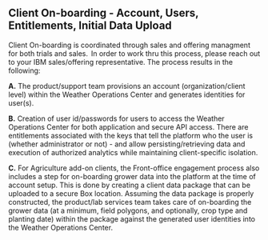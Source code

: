 ## Client On-boarding - Account, Users, Entitlements, Initial Data Upload

Client On-boarding is coordinated through sales and offering managment for both trials and sales.  In order to work thru this process, please reach out to your IBM sales/offering representative. The process results in the following: 

**A.** The product/support team provisions an account (organization/client level) within the Weather Operations Center and generates identities for user(s).

**B.** Creation of user id/passwords for users to access the Weather Operations Center for both application and secure API access.  There are entitlements associated with the keys that tell the platform who the user is (whether administrator or not) - and allow persisting/retrieving data and execution of authorized analytics while maintaining client-specific isolation. 

**C.** For Agriculture add-on clients, the Front-office engagement process also includes a step for on-boarding grower data into the platform at the time of account setup. This is done by creating a client data package that can be uploaded to a secure Box location. Assuming the data package is properly constructed, the product/lab services team takes care of on-boarding the grower data (at a minimum, field polygons, and optionally, crop type and planting date) within the package against the generated user identities into the Weather Operations Center. 
